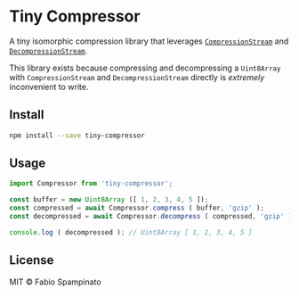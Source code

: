 # Tiny Compressor

A tiny isomorphic compression library that leverages [`CompressionStream`](https://developer.mozilla.org/en-US/docs/Web/API/CompressionStream) and [`DecompressionStream`](https://developer.mozilla.org/en-US/docs/Web/API/DecompressionStream).

This library exists because compressing and decompressing a `Uint8Array` with `CompressionStream` and `DecompressionStream` directly is _extremely_ inconvenient to write.

## Install

```sh
npm install --save tiny-compressor
```

## Usage

```ts
import Compressor from 'tiny-compressor';

const buffer = new Uint8Array ([ 1, 2, 3, 4, 5 ]);
const compressed = await Compressor.compress ( buffer, 'gzip' );
const decompressed = await Compressor.decompress ( compressed, 'gzip' );

console.log ( decompressed ); // Uint8Array [ 1, 2, 3, 4, 5 ]
```

## License

MIT © Fabio Spampinato
